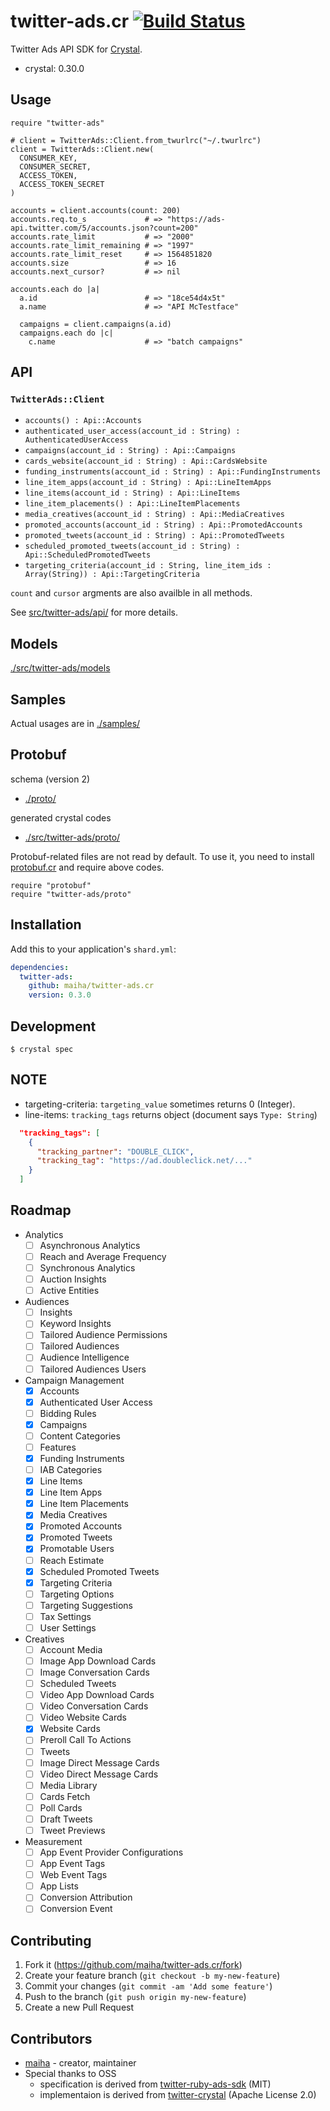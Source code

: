 # twitter-ads.cr [![Build Status](https://travis-ci.org/maiha/twitter-ads.cr.svg?branch=master)](https://travis-ci.org/maiha/twitter-ads.cr)

Twitter Ads API SDK for [Crystal](http://crystal-lang.org/).

- crystal: 0.30.0

## Usage

```crystal
require "twitter-ads"

# client = TwitterAds::Client.from_twurlrc("~/.twurlrc")
client = TwitterAds::Client.new(
  CONSUMER_KEY,
  CONSUMER_SECRET,
  ACCESS_TOKEN,
  ACCESS_TOKEN_SECRET
)

accounts = client.accounts(count: 200)
accounts.req.to_s             # => "https://ads-api.twitter.com/5/accounts.json?count=200"
accounts.rate_limit           # => "2000"
accounts.rate_limit_remaining # => "1997"
accounts.rate_limit_reset     # => 1564851820
accounts.size                 # => 16
accounts.next_cursor?         # => nil

accounts.each do |a|
  a.id                        # => "18ce54d4x5t"
  a.name                      # => "API McTestface"

  campaigns = client.campaigns(a.id)
  campaigns.each do |c|
    c.name                    # => "batch campaigns"
```

## API

### `TwitterAds::Client`

- `accounts() : Api::Accounts`
- `authenticated_user_access(account_id : String) : AuthenticatedUserAccess`
- `campaigns(account_id : String) : Api::Campaigns`
- `cards_website(account_id : String) : Api::CardsWebsite`
- `funding_instruments(account_id : String) : Api::FundingInstruments`
- `line_item_apps(account_id : String) : Api::LineItemApps`
- `line_items(account_id : String) : Api::LineItems`
- `line_item_placements() : Api::LineItemPlacements`
- `media_creatives(account_id : String) : Api::MediaCreatives`
- `promoted_accounts(account_id : String) : Api::PromotedAccounts`
- `promoted_tweets(account_id : String) : Api::PromotedTweets`
- `scheduled_promoted_tweets(account_id : String) : Api::ScheduledPromotedTweets`
- `targeting_criteria(account_id : String, line_item_ids : Array(String)) : Api::TargetingCriteria`

`count` and `cursor` argments are also availble in all methods.

See [src/twitter-ads/api/](./src/twitter-ads/api/) for more details.

## Models

[./src/twitter-ads/models](./src/twitter-ads/models/)

## Samples

Actual usages are in [./samples/](./samples/)

## Protobuf

schema (version 2)
- [./proto/](./proto/)

generated crystal codes
- [./src/twitter-ads/proto/](./src/twitter-ads/proto/)

Protobuf-related files are not read by default.
To use it, you need to install [protobuf.cr](https://github.com/jeromegn/protobuf.cr) and require above codes.

```crystal
require "protobuf"
require "twitter-ads/proto"
```

## Installation

Add this to your application's `shard.yml`:

```yaml
dependencies:
  twitter-ads:
    github: maiha/twitter-ads.cr
    version: 0.3.0
```

## Development

```console
$ crystal spec
```

## NOTE
- targeting-criteria: `targeting_value` sometimes returns 0 (Integer).
- line-items: `tracking_tags` returns object (document says `Type: String`)
```json
  "tracking_tags": [
    {
      "tracking_partner": "DOUBLE_CLICK",
      "tracking_tag": "https://ad.doubleclick.net/..."
    }
  ]
```

## Roadmap

- Analytics
  - [ ] Asynchronous Analytics
  - [ ] Reach and Average Frequency
  - [ ] Synchronous Analytics
  - [ ] Auction Insights
  - [ ] Active Entities
- Audiences
  - [ ] Insights
  - [ ] Keyword Insights
  - [ ] Tailored Audience Permissions
  - [ ] Tailored Audiences
  - [ ] Audience Intelligence
  - [ ] Tailored Audiences Users
- Campaign Management
  - [x] Accounts
  - [x] Authenticated User Access
  - [ ] Bidding Rules
  - [x] Campaigns
  - [ ] Content Categories
  - [ ] Features
  - [x] Funding Instruments
  - [ ] IAB Categories
  - [x] Line Items
  - [x] Line Item Apps
  - [x] Line Item Placements
  - [x] Media Creatives
  - [x] Promoted Accounts
  - [x] Promoted Tweets
  - [x] Promotable Users
  - [ ] Reach Estimate
  - [x] Scheduled Promoted Tweets
  - [x] Targeting Criteria
  - [ ] Targeting Options
  - [ ] Targeting Suggestions
  - [ ] Tax Settings
  - [ ] User Settings
- Creatives
  - [ ] Account Media
  - [ ] Image App Download Cards
  - [ ] Image Conversation Cards
  - [ ] Scheduled Tweets
  - [ ] Video App Download Cards
  - [ ] Video Conversation Cards
  - [ ] Video Website Cards
  - [x] Website Cards
  - [ ] Preroll Call To Actions
  - [ ] Tweets
  - [ ] Image Direct Message Cards
  - [ ] Video Direct Message Cards
  - [ ] Media Library
  - [ ] Cards Fetch
  - [ ] Poll Cards
  - [ ] Draft Tweets
  - [ ] Tweet Previews
- Measurement
  - [ ] App Event Provider Configurations
  - [ ] App Event Tags
  - [ ] Web Event Tags
  - [ ] App Lists
  - [ ] Conversion Attribution
  - [ ] Conversion Event

## Contributing

1. Fork it (<https://github.com/maiha/twitter-ads.cr/fork>)
2. Create your feature branch (`git checkout -b my-new-feature`)
3. Commit your changes (`git commit -am 'Add some feature'`)
4. Push to the branch (`git push origin my-new-feature`)
5. Create a new Pull Request

## Contributors

- [maiha](https://github.com/maiha) - creator, maintainer
- Special thanks to OSS
  - specification is derived from [twitter-ruby-ads-sdk](https://github.com/twitterdev/twitter-ruby-ads-sdk) (MIT)
  - implementaion is derived from [twitter-crystal](https://github.com/sferik/twitter-crystal) (Apache License 2.0)
